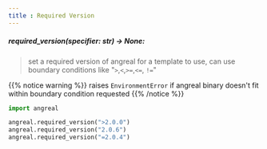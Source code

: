 ```yaml
---
title : Required Version
---
```



##### required_version(**specifier**: str) -> None:
> set a required version of angreal for a template to use, can use boundary conditions like "`>`,`<`,`>=`,`<=`, `!=`"

{{% notice warning %}}
raises `EnvironmentError` if angreal binary doesn't fit within boundary condition requested
{{% /notice %}}


```python
import angreal

angreal.required_version(">2.0.0")
angreal.required_version("2.0.6")
angreal.required_version("=2.0.4")
```
